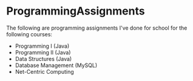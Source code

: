 # ProgrammingAssignments
The following are programming assignments I've done for school for the following courses:
- Programming I (Java)
- Programming II (Java)
- Data Structures (Java)
- Database Management (MySQL)
- Net-Centric Computing
